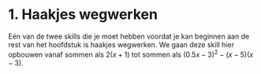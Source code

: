 # 1. Haakjes wegwerken

Eén van de twee skills die je moet hebben voordat je kan beginnen aan de rest van het hoofdstuk is haakjes wegwerken. We gaan deze skill hier opbouwen vanaf sommen als 
$2(x+1)$ 
tot sommen als 
$(0.5x-3)^2-(x-5)(x-3)$.
